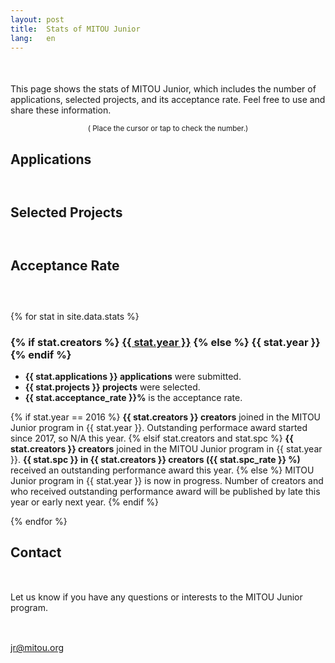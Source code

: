 ```yaml
---
layout: post
title:  Stats of MITOU Junior
lang:   en
---
```


<style type="text/css">
@import '/assets/css/highcharts.css';

#container {
  height: 400px;
  max-width: 800px;
  margin: 0 auto;
 }

 @media screen and (max-width: 800px) {
   #container {
     width: 98vw;
     margin-left: calc(-49vw + 50%);
   }
 }


/* For series of applications */
.highcharts-color-0 {
  fill:   rgb(40, 161, 58);
  stroke: rgb(40, 161, 58);
}
.highcharts-point {
  fill: rgb(40, 161, 58);
}
.highcharts-axis-labels {
  fill: #000000;
 }
.highcharts-axis-line {
  stroke: rgb(40, 161, 58);
}

/* For another series (Not using for now) */
.highcharts-color-1 {
  fill: #90ed7d;
  stroke: #90ed7d;
}
.highcharts-axis.highcharts-color-1 .highcharts-axis-line {
  stroke: #90ed7d;
}
.highcharts-axis.highcharts-color-1 text {
  fill: #90ed7d;
}

.highcharts-axis-line {
  stroke-width: 2px;
}
.highcharts-yaxis {
  stroke-width: 0px;
}
</style>

<script src="https://code.highcharts.com/highcharts.js"></script>


<p style='margin-top: 50px;'>This page shows the stats of MITOU Junior, which includes the number of applications, selected projects, and its acceptance rate. Feel free to use and share these information.</p>

<center><small>( <i class="fas fa-mouse-pointer green"></i> Place the cursor or tap to check the number.)</small></center>

<!--<a href="/english" class="button">Back to top</a>-->

<h2 style="margin-bottom: 60px;">Applications</h2>
<div id="applications"></div>
<script type="text/javascript">
Highcharts.chart('applications', {
   chart: {
     type: 'column',
     styledMode: true
   },

   title: {
     text: ''
   },

   yAxis: [{
     className: 'highcharts-color-0',
     title: {
       text: ''
     },
     labels: {
       enabled: false,
     },
   }],
   xAxis: [{
     className: 'highcharts-color-0',
     title: {
       text: ''
     },
     type: 'datetime',
     labels: {
       format: '{value:%Y}',
     },
     tickInterval: Date.UTC(2016, 0, 1) - Date.UTC(2015, 0, 1)
   }],

   plotOptions: {
     column: {
       borderRadius: 5
     }
   },

   series: [
     {
       name: 'Number of applications submitted',
       data: [
	 {% for stat in site.data.stats reversed %}
	 [Date.parse('{{ stat.year }}'), {{ stat.applications }}]{% unless forloop.last %},{% endunless %}
	 {% endfor %}
       ]
     }
   ]
});
</script>

<h2 style="margin-bottom: 60px;">Selected Projects</h2>
<div id="selections"></div>
<script type="text/javascript">
Highcharts.chart('selections', {
   chart: {
     type: 'column',
     styledMode: true
   },

   title: {
     text: ''
   },

   yAxis: [{
     className: 'highcharts-color-0',
     title: {
       text: ''
     },
     labels: {
       enabled: false,
     },
   }],
   xAxis: [{
     className: 'highcharts-color-0',
     title: {
       text: ''
     },
     type: 'datetime',
     labels: {
       format: '{value:%Y}',
     },
     tickInterval: Date.UTC(2016, 0, 1) - Date.UTC(2015, 0, 1)
   }],

   plotOptions: {
     column: {
       borderRadius: 5
     }
   },

   series: [
     {
       name: 'Number of projects selected',
       data: [
	 {% for stat in site.data.stats reversed %}
	 [Date.parse('{{ stat.year }}'), {{ stat.projects }}]{% unless forloop.last %},{% endunless %}
	 {% endfor %}
       ]
     }
   ]
});
</script>


<h2 style="margin-bottom: 60px;">Acceptance Rate</h2>
<div id="rates"></div>
<script type="text/javascript">
Highcharts.chart('rates', {
   chart: {
     type: 'line',
     styledMode: true
   },

   title: {
     text: ''
   },

   yAxis: [{
     className: 'highcharts-color-0',
     title: {
       text: ''
     },
     labels: {
       enabled: false,
     },
   }],
   xAxis: [{
     className: 'highcharts-color-0',
     title: {
       text: ''
     },
     type: 'datetime',
     labels: {
       format: '{value:%Y}',
     },
     tickInterval: Date.UTC(2016, 0, 1) - Date.UTC(2015, 0, 1)
   }],

   plotOptions: {
     column: {
       borderRadius: 5
     }
   },

   series: [
     {
       name: 'Acceptance Rate (%)',
       data: [
	 {% for stat in site.data.stats reversed %}
	 [Date.parse('{{ stat.year }}'), {{ stat.acceptance_rate }}]{% unless forloop.last %},{% endunless %}
	 {% endfor %}
       ]
     }
   ]
});
</script>


{% for stat in site.data.stats %}
<h3>
  {% if stat.creators %}
  <a href="/projects/{{ stat.year }}" style="font-weight: bold;">{{ stat.year }}</a>
  {% else %}
  {{ stat.year }}
  {% endif %}
</h3>
<ul>
  <li><b>{{ stat.applications    }} applications</b> were submitted.</li>
  <li><b>{{ stat.projects        }} projects</b> were selected.</li>
  <li><b>{{ stat.acceptance_rate }}%</b> is the acceptance rate.</li>
</ul>

{% if stat.year == 2016 %}
<b>{{ stat.creators }} creators</b> joined in the MITOU Junior program in {{ stat.year }}. Outstanding performace award started since 2017, so N/A this year.
{% elsif stat.creators and stat.spc %}
<b>{{ stat.creators }} creators</b> joined in the MITOU Junior program in {{ stat.year }}. <b>{{ stat.spc }} in {{ stat.creators }} creators ({{ stat.spc_rate }} %)</b> received an outstanding performance award this year.
{% else %}
MITOU Junior program in {{ stat.year }} is now in progress. Number of creators and who received outstanding performance award will be published by late this year or early next year.
{% endif %}

{% endfor %}

## Contact

<div style="margin-top: 50px;">
  <p>Let us know if you have any questions or interests to the MITOU Junior program.</p>

  <div class='text-center' style='margin-top: 30px;'>
    <i class="fas fa-envelope green" style="font-size:36px;"></i><br>
    <a href="mailto:jr@mitou.org">jr@mitou.org</a>
  </div>
</div>
